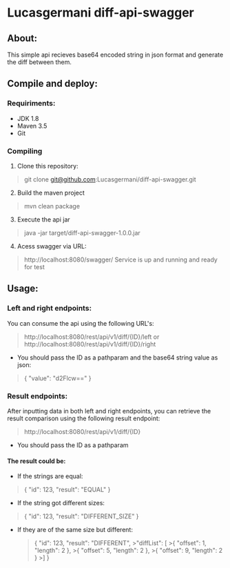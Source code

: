 # Lucasgermani diff-api-swagger
## About:
This simple api recieves base64 encoded string in json format and generate the diff between them.

## Compile and deploy:
### Requiriments:

 - JDK 1.8
- Maven 3.5
- Git

### Compiling

 1. Clone this repository:
 > git clone git@github.com:Lucasgermani/diff-api-swagger.git
 2. Build the maven project
 > mvn clean package
 3. Execute the api jar
 > java -jar target/diff-api-swagger-1.0.0.jar
 4. Acess swagger via URL:
> http://localhost:8080/swagger/
Service is up and running and ready for test


## Usage:
### Left and right endpoints:

You can consume the api using the following URL's:
>http://localhost:8080/rest/api/v1/diff/{ID}/left
or
> http://localhost:8080/rest/api/v1/diff/{ID}/right

* You should pass the ID as a pathparam and the base64 string value as json:
>{
  "value": "d2Flcw=="
}

### Result endpoints:
After inputting data in both left and right endpoints, you can retrieve the result comparison using the following result endpoint:
>http://localhost:8080/rest/api/v1/diff/{ID}
* You should pass the ID as a pathparam
#### The result could be:
* If the strings are equal:
>{ "id": 123, "result": "EQUAL" }
* If the string got different sizes:
>{ "id": 123, "result": "DIFFERENT_SIZE" }
* If they are of the same size but different:

    >{
    >"id": 123,
    >"result": "DIFFERENT",
    	>"diffList": [
    		>{ "offset": 1, "length": 2 },
    		>{ "offset": 5, "length": 2 },
    		>{ "offset": 9, "length": 2 }
    	>]
    >}
